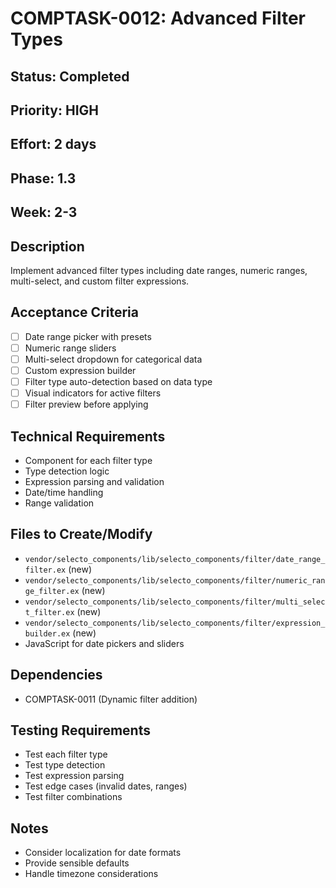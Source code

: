 # COMPTASK-0012: Advanced Filter Types

## Status: Completed
## Priority: HIGH
## Effort: 2 days
## Phase: 1.3
## Week: 2-3

## Description
Implement advanced filter types including date ranges, numeric ranges, multi-select, and custom filter expressions.

## Acceptance Criteria
- [ ] Date range picker with presets
- [ ] Numeric range sliders
- [ ] Multi-select dropdown for categorical data
- [ ] Custom expression builder
- [ ] Filter type auto-detection based on data type
- [ ] Visual indicators for active filters
- [ ] Filter preview before applying

## Technical Requirements
- Component for each filter type
- Type detection logic
- Expression parsing and validation
- Date/time handling
- Range validation

## Files to Create/Modify
- `vendor/selecto_components/lib/selecto_components/filter/date_range_filter.ex` (new)
- `vendor/selecto_components/lib/selecto_components/filter/numeric_range_filter.ex` (new)
- `vendor/selecto_components/lib/selecto_components/filter/multi_select_filter.ex` (new)
- `vendor/selecto_components/lib/selecto_components/filter/expression_builder.ex` (new)
- JavaScript for date pickers and sliders

## Dependencies
- COMPTASK-0011 (Dynamic filter addition)

## Testing Requirements
- Test each filter type
- Test type detection
- Test expression parsing
- Test edge cases (invalid dates, ranges)
- Test filter combinations

## Notes
- Consider localization for date formats
- Provide sensible defaults
- Handle timezone considerations